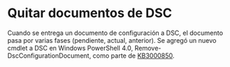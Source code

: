 # <a name="remove-dsc-documents"></a>Quitar documentos de DSC

Cuando se entrega un documento de configuración a DSC, el documento pasa por varias fases (pendiente, actual, anterior). Se agregó un nuevo cmdlet a DSC en Windows PowerShell 4.0, Remove-DscConfigurationDocument, como parte de [KB3000850](https://support.microsoft.com/en-us/kb/3000850). 



<!--HONumber=Oct16_HO4-->


